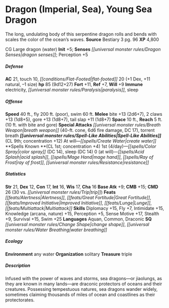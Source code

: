 ﻿---
cssclass: [monsters]
title1: Dragon (Imperial, Sea), Young Sea Dragon
desc_short: The long, undulating body of this serpentine dragon rolls and bends with
  scales the color of the ocean's waves.
title2: Young Sea Dragon
CR: 8
sources:
- name: Bestiary 3
  page: 96
  link: http://paizo.com/products/btpy8odu?Pathfinder-Roleplaying-Game-Bestiary-3
XP: 4800
alignment: CG
size: Large
type: dragon
subtypes:
- water
initiative:
  bonus: 5
senses:
  dragon senses: true
AC:
  AC: 21
  touch: 10
  flat_footed: 20
  components:
    dex: 1
    natural: 11
    size: -1
HP:
  HP: 85
  long: 9d12+27
saves:
  fort: 11
  ref: 7
  will: 9
immunities:
- electricity
- paralysis
- sleep
speeds:
  base: 40
  fly: 200
  fly_maneuverability: poor
  swim: 60
attacks:
  melee:
  - - text: bite +13 (2d6+7)
      entries:
      - - damage: 2d6+7
      attack: bite
      bonus:
      - 13
    - text: 2 claws +13 (1d8+5)
      entries:
      - - damage: 1d8+5
      count: 2
      attack: claws
      bonus:
      - 13
    - text: gore +13 (1d8+7)
      entries:
      - - damage: 1d8+7
      attack: gore
      bonus:
      - 13
    - text: tail slap +11 (1d8+7)
      entries:
      - - damage: 1d8+7
      attack: tail slap
      bonus:
      - 11
  special:
  - breath weapon (40-ft. cone, 6d6 fire damage, DC 17)
  - torrent breath
space: 10
reach: 5
reach_other: 10 ft. with bite and gore
spell_like_abilities:
  entries:
  - name: create water
    source: default
    freq: At will
  sources:
  - name: default
    CL: 9
    concentration: 12
spells:
  entries:
  - name: color spray
    source: '?'
    level: 1
    DC: 14
  - name: sleep
    source: '?'
    level: 1
    DC: 14
  - name: acid splash
    source: '?'
    level: 0
  - name: mage hand
    source: '?'
    level: 0
  - name: ray of frost
    source: '?'
    level: 0
  - name: resistance
    source: '?'
    level: 0
  sources:
  - name: '?'
    type: known
    CL: 1
    concentration: 4
    slots:
      1: 4
      0: at-will
ability_scores:
  STR: 21
  DEX: 12
  CON: 17
  INT: 16
  WIS: 17
  CHA: 16
BAB: 9
CMB: 15
CMD: 26
CMD_other: 30 vs. trip
feats:
- name: Alertness
- name: Great Fortitude
- name: Improved Initiative
- name: Lunge
- name: Multiattack
skills:
  Diplomacy: 15
  Fly: 7
  Intimidate: 15
  Knowledge (arcana): 15
  Knowledge (nature): 15
  Perception: 5
  Sense Motive: 17
  Stealth: 9
  Survival: 15
  Swim: 25
languages:
- Aquan
- Common
- Draconic
special_qualities:
- change shape
- water breathing
ecology:
  environment: any water
  organization: solitary
  treasure_type: triple
desc_long: Infused with the power of waves and storms, sea dragons-or jiaolungs, as
  they are known in many lands-are draconic protectors of oceans and their creatures.
  Possessing tempestuous natures, sea dragons wander widely, sometimes claiming thousands
  of miles of ocean and coastlines as their protectorates.

---

# Dragon (Imperial, Sea), Young Sea Dragon
The long, undulating body of this serpentine dragon rolls and bends with scales the color of the ocean’s waves.
**Source** Bestiary 3 pg. 96
**XP** 4,800

CG Large dragon (water)
**Init** +5; **Senses** _[[universal monster rules/Dragon Senses|dragon senses]]_; Perception +5

##### Defense

**AC** 21, touch 10, _[[conditions/Flat-Footed|flat-footed]]_ 20 (+1 Dex, +11 natural, –1 size)
**hp** 85 (9d12+27)
**Fort** +11, **Ref** +7, **Will** +9
**Immune** electricity, _[[universal monster rules/Paralysis|paralysis]]_, sleep

##### Offense
**Speed** 40 ft., fly 200 ft. (poor), swim 60 ft.
**Melee** bite +13 (2d6+7), 2 claws +13 (1d8+5), gore +13 (1d8+7), tail slap +11 (1d8+7)
**Space** 10 ft., **Reach** 5 ft. (10 ft. with bite and gore)
**Special Attacks** _[[universal monster rules/Breath Weapon|breath weapon]]_ (40-ft. cone, 6d6 fire damage, DC 17), torrent breath
**_[[universal monster rules/Spell-Like Abilities|Spell-Like Abilities]]_** (CL 9th; concentration +12)
At will—_[[spells/Create Water|create water]]_
**Spells Known **(CL 1st; concentration +4)
1st (4/day)—_[[spells/Color Spray|color spray]]_ (DC 14), sleep (DC 14)
0 (at will)—_[[spells/Acid Splash|acid splash]]_, _[[spells/Mage Hand|mage hand]]_, _[[spells/Ray of Frost|ray of frost]]_, _[[universal monster rules/Resistance|resistance]]_

##### Statistics
**Str** 21, **Dex** 12, **Con** 17, **Int** 16, **Wis** 17, **Cha** 16
**Base Atk** +9; **CMB** +15; **CMD** 26 (30 vs. _[[universal monster rules/Trip|trip]]_)
**Feats** _[[feats/Alertness|Alertness]]_, _[[feats/Great Fortitude|Great Fortitude]]_, _[[feats/Improved Initiative|Improved Initiative]]_, _[[feats/Lunge|Lunge]]_, _[[feats/Multiattack|Multiattack]]_
**Skills** Diplomacy +15, Fly +7, Intimidate +15, Knowledge (arcana, nature) +15, Perception +5, Sense Motive +17, Stealth +9, Survival +15, Swim +25
**Languages** Aquan, Common, Draconic
**SQ** _[[universal monster rules/Change Shape|change shape]]_, _[[universal monster rules/Water Breathing|water breathing]]_

##### Ecology

**Environment** any water
**Organization** solitary
**Treasure** triple

##### Description

Infused with the power of waves and storms, sea dragons—or jiaolungs, as they are known in many lands—are draconic protectors of oceans and their creatures. Possessing tempestuous natures, sea dragons wander widely, sometimes claiming thousands of miles of ocean and coastlines as their protectorates.